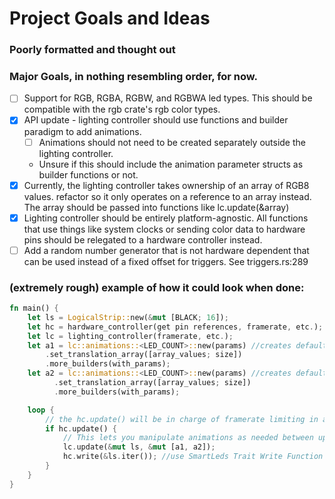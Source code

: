 # Project Goals and Ideas
### Poorly formatted and thought out

### Major Goals, in nothing resembling order, for now.
- [ ] Support for RGB, RGBA, RGBW, and RGBWA led types. This should be compatible with the rgb crate's rgb color types.
- [x] API update - lighting controller should use functions and builder paradigm to add animations.
	- [ ] Animations should not need to be created separately outside the lighting controller.
  	- Unsure if this should include the animation parameter structs as builder functions or not.
- [x] Currently, the lighting controller takes ownership of an array of RGB8 values. refactor so it only operates on a reference to an array instead. The array should be passed into functions like lc.update(&array)
- [x] Lighting controller should be entirely platform-agnostic. All functions that use things like system clocks or sending color data to hardware pins should be relegated to a hardware controller instead.
- [ ] Add a random number generator that is not hardware dependent that can be used instead of a fixed offset for triggers. See triggers.rs:289

### (extremely rough) example of how it could look when done:

```rust 
fn main() {
	let ls = LogicalStrip::new(&mut [BLACK; 16]);
	let hc = hardware_controller(get pin references, framerate, etc.);
	let lc = lighting_controller(framerate, etc.);
	let a1 = lc::animations::<LED_COUNT>::new(params) //creates default translation array starting at 0
		.set_translation_array([array_values; size])
        .more_builders(with_params);
    let a2 = lc::animations::<LED_COUNT>::new(params) //creates default translation array starting at 0
          .set_translation_array([array_values; size])
          .more_builders(with_params);

	loop {
        // the hc.update() will be in charge of framerate limiting in addition to any platform specific items needed to be updated regularly
		if hc.update() {
            // This lets you manipulate animations as needed between updates
			lc.update(&mut ls, &mut [a1, a2]);
			hc.write(&ls.iter()); //use SmartLeds Trait Write Function
		}
	}
}
```
